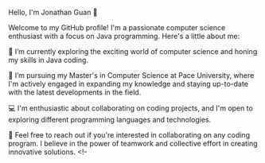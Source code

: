 Hello, I'm Jonathan Guan 👋

Welcome to my GitHub profile! I'm a passionate computer science enthusiast with a focus on Java programming. Here's a little about me:

👀 I’m currently exploring the exciting world of computer science and honing my skills in Java coding.

🌱 I’m pursuing my Master's in Computer Science at Pace University, where I'm actively engaged in expanding my knowledge and staying up-to-date with the latest developments in the field.

💻 I'm enthusiastic about collaborating on coding projects, and I'm open to exploring different programming languages and technologies.

🤝 Feel free to reach out if you're interested in collaborating on any coding program. I believe in the power of teamwork and collective effort in creating innovative solutions.
<!-
